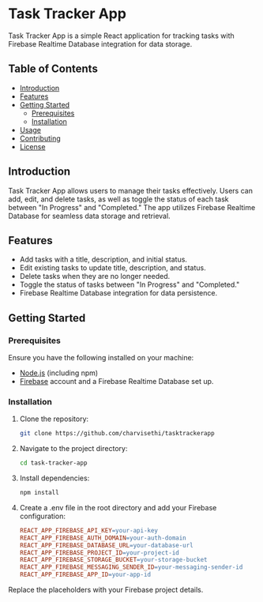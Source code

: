 # Task Tracker App

Task Tracker App is a simple React application for tracking tasks with Firebase Realtime Database integration for data storage.

## Table of Contents

- [Introduction](#introduction)
- [Features](#features)
- [Getting Started](#getting-started)
  - [Prerequisites](#prerequisites)
  - [Installation](#installation)
- [Usage](#usage)
- [Contributing](#contributing)
- [License](#license)

## Introduction

Task Tracker App allows users to manage their tasks effectively. Users can add, edit, and delete tasks, as well as toggle the status of each task between "In Progress" and "Completed." The app utilizes Firebase Realtime Database for seamless data storage and retrieval.

## Features

- Add tasks with a title, description, and initial status.
- Edit existing tasks to update title, description, and status.
- Delete tasks when they are no longer needed.
- Toggle the status of tasks between "In Progress" and "Completed."
- Firebase Realtime Database integration for data persistence.

## Getting Started

### Prerequisites

Ensure you have the following installed on your machine:

- [Node.js](https://nodejs.org/) (including npm)
- [Firebase](https://firebase.google.com/) account and a Firebase Realtime Database set up.

### Installation

1. Clone the repository:

   ```bash
   git clone https://github.com/charvisethi/tasktrackerapp

2. Navigate to the project directory:

   ```bash
   cd task-tracker-app

3. Install dependencies:

   ```bash
   npm install

4. Create a .env file in the root directory and add your Firebase configuration:

   ```makefile
   REACT_APP_FIREBASE_API_KEY=your-api-key
   REACT_APP_FIREBASE_AUTH_DOMAIN=your-auth-domain
   REACT_APP_FIREBASE_DATABASE_URL=your-database-url
   REACT_APP_FIREBASE_PROJECT_ID=your-project-id
   REACT_APP_FIREBASE_STORAGE_BUCKET=your-storage-bucket
   REACT_APP_FIREBASE_MESSAGING_SENDER_ID=your-messaging-sender-id
   REACT_APP_FIREBASE_APP_ID=your-app-id

Replace the placeholders with your Firebase project details.

   
